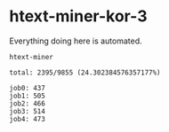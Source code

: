 # htext-miner-kor-3

Everything doing here is automated.

```
htext-miner

total: 2395/9855 (24.302384576357177%)

job0: 437
job1: 505
job2: 466
job3: 514
job4: 473
```